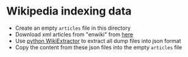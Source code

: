 # Wikipedia indexing data

- Create an empty `articles` file in this directory
- Download xml articles from "enwiki" from [here](https://dumps.wikimedia.org/enwiki/latest/)
- Use [python WikiExtractor](https://github.com/attardi/wikiextractor) to extract all dump files into json format
- Copy the content from these json files into the empty `articles` file
